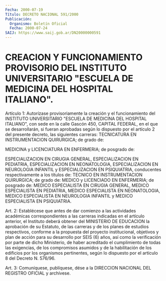 ```yaml
---
Fecha: 2000-07-19
Título: DECRETO NACIONAL 591/2000
Publicación:
  Organismo: Boletín Oficial
  Fecha: 2000-07-24
SAIJ: https://www.saij.gob.ar/DN20000000591
---
```

# CREACION Y FUNCIONAMIENTO PROVISORIO DEL INSTITUTO UNIVERSITARIO "ESCUELA DE MEDICINA DEL HOSPITAL ITALIANO".

<a id="1"></a>
Artículo 1: Autorízase provisoriamente la creación y el funcionamiento  del  INSTITUTO  UNIVERSITARIO "ESCUELA DE MEDICINA DEL HOSPITAL ITALIANO", con sede  en  la  calle Gascón 450, CAPITAL FEDERAL, en el que se desarrollarán, si fueran  aprobadas  según lo dispuesto  por  el artículo 2 del presente decreto, las siguientes carreras: TECNICATURA  EN INSTRUMENTACION QUIRURGICA; de grado de:

MEDICINA y LICENCIATURA EN ENFERMERIA; de posgrado de:

ESPECIALIZACION EN CIRUGIA  GENERAL,  ESPECIALIZACION EN PEDIATRIA, ESPECIALIZACION  EN  NEONATOLOGIA, ESPECIALIZACION  EN  NEUROLOGIA INFANTIL y ESPECIALIZACION EN PSIQUIATRIA, conducentes respectivamente  a  los  títulos  de:  TECNICO  EN  INSTRUMENTACION QUIRURGICA; de grado  de:  MEDICO  y  LICENCIADO  EN ENFERMERIA; de posgrado  de:  MEDICO  ESPECIALISTA  EN  CIRUGIA  GENERAL,  MEDICO ESPECIALISTA  EN  PEDIATRIA,  MEDICO  ESPECIALISTA EN NEONATOLOGIA, MEDICO ESPECIALISTA EN NEUROLOGIA INFANTIL  y  MEDICO ESPECIALISTA EN PSIQUIATRIA.

<a id="2"></a>
Art. 2: Establécese que antes de dar comienzo  a  las actividades académicas  correspondientes  a  las  carreras  indicadas   en  el artículo  anterior,  el Instituto deberá obtener del MINISTERIO  DE EDUCACION la aprobación  de  su  Estatuto, de las carreras y de los planes  de  estudios  respectivos,  conforme  a  la  propuesta  del proyecto  institucional,  objetivos  y  plan   de  acción  para  su desarrollo por SEIS (6) años, así como la verificación por parte de dicho Ministerio, de haber acreditado el cumplimiento de todas las exigencias,  de los compromisos asumidos y de la  habilitación  de los edificios  por los organismos pertinentes, según lo dispuesto por el artículo 8 del Decreto N. 576/96.

<a id="3"></a>
Art. 3: Comuníquese,  publíquese, dése a la DIRECCION NACIONAL DEL REGISTRO OFICIAL y archívese.